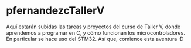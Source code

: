 # pfernandezcTallerV
Aquí estarán subidas las tareas y proyectos del curso de Taller V, donde aprendemos a programar en C, y cómo funcionan los microcontroladores. En particular se hace uso del STM32. Así que, comience esta aventura :D
